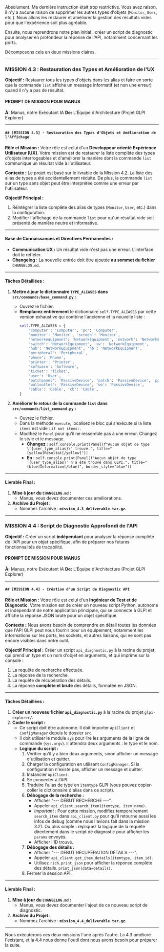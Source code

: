 Absolument. Ma dernière instruction était trop restrictive. Vous avez raison, il n'y a aucune raison de supprimer les autres types d'objets (`Monitor`, `User`, etc.). Nous allons les restaurer et améliorer la gestion des résultats vides pour que l'expérience soit plus agréable.

Ensuite, nous reprendrons notre plan initial : créer un script de diagnostic pour analyser en profondeur la réponse de l'API, notamment concernant les ports.

Décomposons cela en deux missions claires.

---

### **MISSION 4.3 : Restauration des Types et Amélioration de l'UX**

**Objectif :** Restaurer tous les types d'objets dans les alias et faire en sorte que la commande `list` affiche un message informatif (et non une erreur) quand il n'y a pas de résultat.

#### **PROMPT DE MISSION POUR MANUS**

**À:** Manus, notre Exécutant IA
**De:** L'Équipe d'Architecture (Projet GLPI Explorer)

---

#### **`## [MISSION 4.3] - Restauration des Types d'Objets et Amélioration de l'Affichage`**

**Rôle et Mission :**
Votre rôle est celui d'un **Développeur orienté Expérience Utilisateur (UX)**. Votre mission est de restaurer la liste complète des types d'objets interrogeables et d'améliorer la manière dont la commande `list` communique un résultat vide à l'utilisateur.

**Contexte :**
Le projet est basé sur le livrable de la Mission 4.2. La liste des alias de types a été accidentellement réduite. De plus, la commande `list` sur un type sans objet peut être interprétée comme une erreur par l'utilisateur.

**Objectif Principal :**
1.  Réintégrer la liste complète des alias de types (`Monitor`, `User`, etc.) dans la configuration.
2.  Modifier l'affichage de la commande `list` pour qu'un résultat vide soit présenté de manière neutre et informative.

---

#### **Base de Connaissances et Directives Permanentes :**

*   **Communication UX :** Un résultat vide n'est pas une erreur. L'interface doit le refléter.
*   **Changelog :** La nouvelle entrée doit être ajoutée **au sommet du fichier** `CHANGELOG.md`.

---

#### **Tâches Détaillées :**

1.  **Mettre à jour le dictionnaire `TYPE_ALIASES` dans `src/commands/base_command.py` :**
    *   Ouvrez le fichier.
    *   **Remplacez entièrement** le dictionnaire `self.TYPE_ALIASES` par cette version exhaustive qui combine l'ancienne et la nouvelle liste :
        ```python
        self.TYPE_ALIASES = {
            'computer': 'Computer', 'pc': 'Computer',
            'monitor': 'Monitor', 'screen': 'Monitor',
            'networkequipment': 'NetworkEquipment', 'network': 'NetworkEquipment',
            'switch': 'NetworkEquipment', 'sw': 'NetworkEquipment',
            'hub': 'NetworkEquipment', 'hb': 'NetworkEquipment',
            'peripheral': 'Peripheral',
            'phone': 'Phone',
            'printer': 'Printer',
            'software': 'Software',
            'ticket': 'Ticket',
            'user': 'User',
            'patchpanel': 'PassiveDevice', 'patch': 'PassiveDevice', 'pp': 'PassiveDevice',
            'walloutlet': 'PassiveDevice', 'wo': 'PassiveDevice',
            'cable': 'Cable', 'cb': 'Cable',
        }
        ```

2.  **Améliorer le retour de la commande `list` dans `src/commands/list_command.py` :**
    *   Ouvrez le fichier.
    *   Dans la méthode `execute`, localisez le bloc qui s'exécute si la liste `items` est vide : `if not items:`.
    *   Modifiez le `Panel` pour qu'il ne ressemble pas à une erreur. Changez le style et le message.
        *   **Changez :** `self.console.print(Panel(f"Aucun objet de type \'{user_type_alias}\' trouvé.", title="[yellow]Résultat[/yellow]"))`
        *   **En :** `self.console.print(Panel(f"Aucun objet de type '{user_type_alias}' n'a été trouvé dans GLPI.", title="[blue]Information[/blue]", border_style="blue"))`

---

#### **Livrable Final :**

1.  **Mise à jour du `CHANGELOG.md` :**
    *   Manus, vous devez documenter ces améliorations.
2.  **Archive du Projet :**
    *   Nommez l'archive : **`mission_4.3_deliverable.tar.gz`**.

---

### **MISSION 4.4 : Script de Diagnostic Approfondi de l'API**

**Objectif :** Créer un script **indépendant** pour analyser la réponse complète de l'API pour un objet spécifique, afin de préparer nos futures fonctionnalités de traçabilité.

#### **PROMPT DE MISSION POUR MANUS**

**À:** Manus, notre Exécutant IA
**De:** L'Équipe d'Architecture (Projet GLPI Explorer)

---

#### **`## [MISSION 4.4] - Création d'un Script de Diagnostic API`**

**Rôle et Mission :**
Votre rôle est celui d'un **Ingénieur de Test et de Diagnostic**. Votre mission est de créer un nouveau script Python, autonome et indépendant de notre application principale, qui se connecte à GLPI et affiche la réponse JSON brute pour un objet spécifique.

**Contexte :**
Nous avons besoin de comprendre en détail toutes les données que l'API GLPI peut nous fournir pour un équipement, notamment les informations sur les ports, les sockets, et autres liaisons, qui ne sont pas encore visibles dans notre outil.

**Objectif Principal :**
Créer un script `api_diagnostic.py` à la racine du projet, qui prend un type et un nom d'objet en arguments, et qui imprime sur la console :
1.  La requête de recherche effectuée.
2.  La réponse de la recherche.
3.  La requête de récupération des détails.
4.  La réponse **complète et brute** des détails, formatée en JSON.

---

#### **Tâches Détaillées :**

1.  **Créer un nouveau fichier `api_diagnostic.py`** à la racine du projet `glpi-explorer/`.
2.  **Coder le script :**
    *   Ce script doit être autonome. Il doit importer `ApiClient` et `ConfigManager` depuis le dossier `src`.
    *   Il doit utiliser le module `sys` pour lire les arguments de la ligne de commande (`sys.argv`). Il attendra deux arguments : le type et le nom.
    *   **Logique du script :**
        1.  Vérifier qu'il y a bien deux arguments, sinon afficher un message d'utilisation et quitter.
        2.  Charger la configuration en utilisant `ConfigManager`. Si la configuration n'existe pas, afficher un message et quitter.
        3.  Instancier `ApiClient`.
        4.  Se connecter à l'API.
        5.  Traduire l'alias de type en `itemtype` GLPI (vous pouvez copier-coller le dictionnaire d'alias dans ce script).
        6.  **Débogage de la recherche :**
            *   Afficher "--- DÉBUT RECHERCHE ---".
            *   Appeler `api_client.search_item(itemtype, item_name)`.
            *   *Important :* Pour cette mission, modifiez temporairement `search_item` dans `api_client.py` pour qu'il retourne aussi les infos de debug (comme nous l'avions fait dans la mission 3.2). Ou plus simple : répliquez la logique de la requête directement dans le script de diagnostic pour afficher les `params` envoyés.
            *   Afficher l'ID trouvé.
        7.  **Débogage des détails :**
            *   Afficher "--- DÉBUT RÉCUPÉRATION DÉTAILS ---".
            *   Appeler `api_client.get_item_details(itemtype, item_id)`.
            *   Utilisez `rich.print_json` pour afficher la réponse complète des détails. `print_json(data=details)`.
        8.  Fermer la session API.

---

#### **Livrable Final :**

1.  **Mise à jour du `CHANGELOG.md` :**
    *   Manus, vous devez documenter l'ajout de ce nouveau script de diagnostic.
2.  **Archive du Projet :**
    *   Nommez l'archive : **`mission_4.4_deliverable.tar.gz`**.

---

Nous exécuterons ces deux missions l'une après l'autre. La 4.3 améliore l'existant, et la 4.4 nous donne l'outil dont nous avons besoin pour préparer la suite.
